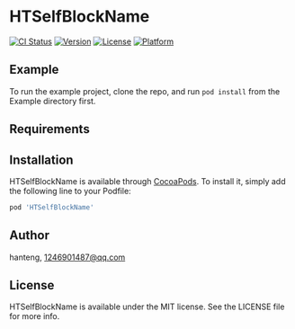# HTSelfBlockName

[![CI Status](https://img.shields.io/travis/hanteng/HTSelfBlockName.svg?style=flat)](https://travis-ci.org/hanteng/HTSelfBlockName)
[![Version](https://img.shields.io/cocoapods/v/HTSelfBlockName.svg?style=flat)](https://cocoapods.org/pods/HTSelfBlockName)
[![License](https://img.shields.io/cocoapods/l/HTSelfBlockName.svg?style=flat)](https://cocoapods.org/pods/HTSelfBlockName)
[![Platform](https://img.shields.io/cocoapods/p/HTSelfBlockName.svg?style=flat)](https://cocoapods.org/pods/HTSelfBlockName)

## Example

To run the example project, clone the repo, and run `pod install` from the Example directory first.

## Requirements

## Installation

HTSelfBlockName is available through [CocoaPods](https://cocoapods.org). To install
it, simply add the following line to your Podfile:

```ruby
pod 'HTSelfBlockName'
```

## Author

hanteng, 1246901487@qq.com

## License

HTSelfBlockName is available under the MIT license. See the LICENSE file for more info.
